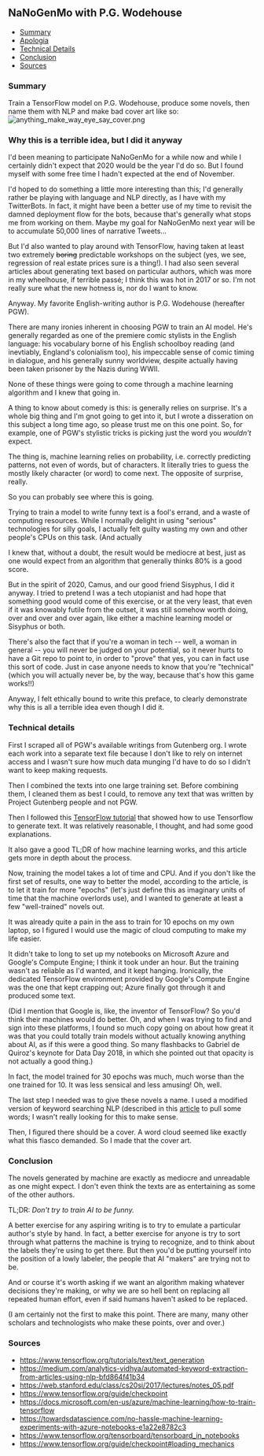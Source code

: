 ## NaNoGenMo with P.G. Wodehouse

- [Summary](#summary)
- [Apologia](#apologia)
- [Technical Details](#technical_details)
- [Conclusion](#conclusion)
- [Sources](#sources)

### <a id="summary"></a>Summary
Train a TensorFlow model on P.G. Wodehouse, produce some novels, then name them with NLP and make bad cover art like so: 
![anything_make_way_eye_say_cover.png](attachment:anything_make_way_eye_say_cover.png)


### <a id="apologia"></a>Why this is a terrible idea, but I did it anyway

I'd been meaning to participate NaNoGenMo for a while now and while I certainly didn't expect that 2020 would be the year I'd do so. But I found myself with some free time I hadn't expected at the end of November.

I'd hoped to do something a little more interesting than this; I'd generally rather be playing with language and NLP directly, as I have with my TwitterBots. In  fact, it might have been a better use of my time to revisit the damned deployment flow for the bots, because that's generally what stops me from working on them. Maybe my goal for NaNoGenMo next year will be to accumulate 50,000 lines of narrative Tweets...

But I'd also wanted to play around with TensorFlow, having taken at least two extremely ~~boring~~ predictable workshops on the subject (yes, we see, regression of real estate prices sure is a thing!). I had also seen several articles about generating text based on particular authors, which was more in my wheelhouse, if terrible passé; I think this was hot in 2017 or so. I'm not really sure what the new hotness is, nor do I want to know.

Anyway. My favorite English-writing author is P.G. Wodehouse (hereafter PGW).

There are many ironies inherent in choosing PGW to train an AI model. He's generally regarded as one of the premiere comic stylists in the English language: his vocabulary borne of his English schoolboy reading (and inevtiably, England's colonialism too), his impeccable sense of comic timing in dialogue, and his generally sunny worldview, despite actually having been taken prisoner by the Nazis during WWII. 

None of these things were going to come through a machine learning algorithm and I knew that going in. 

A thing to know about comedy is this: is generally relies on surprise. It's a whole big thing and I'm gnot going to get into it, but I wrote a disseration on this subject a long time ago, so please trust me on this one point. So, for example, one of PGW's stylistic tricks is picking just the word you *wouldn't* expect.

The thing is, machine learning relies on probability, i.e. correctly predicting patterns, not even of words, but of characters. It literally tries to guess the mostly likely character (or word) to come next. The opposite of surprise, really. 

So you can probably see where this is going.

Trying to train a model to write funny text is a fool's errand, and a waste of computing resources. While I normally delight in using "serious" technologies for silly goals, I actually felt guilty wasting my own and other people's CPUs on this task. (And actually

I knew that, without a doubt, the result would be mediocre at best, just as one would expect from an algorithm that generally thinks 80% is a good score.

But in the spirit of 2020, Camus, and our good friend Sisyphus, I did it anyway. I tried to pretend I was a tech utopianist and had hope that something good would come of this exercise, or at the very least, that even if it was knowably futile from the outset, it was still somehow worth doing, over and over and over again, like either a machine learning model or Sisyphus or both.

There's also the fact that if you're a woman in tech -- well, a woman in general -- you will never be judged on your potential, so it never hurts to have a Git repo to point to, in order to "prove" that yes, you can in fact use this sort of code. Just in case anyone needs to know that you're "technical" (which you will actually never be, by the way, because that's how this game works!!)

Anyway, I felt ethically bound to write this preface, to clearly demonstrate why this is all a terrible idea even though I did it.

### <a id="technical_details"></a> Technical details

First I scraped all of PGW's available writings from Gutenberg org. I wrote each work into a separate text file because I don't like to rely on internet access and I wasn't sure how much data munging I'd have to do so I didn't want to keep making requests.

Then I combined the texts into one large training set. Before combining them, I cleaned them as best I could, to remove any text that was written by Project Gutenberg people and not PGW.

Then I followed this [TensorFlow tutorial](https://www.tensorflow.org/tutorials/text/text_generation#attach_an_optimizer_and_a_loss_function) that showed how to use Tensorflow to generate text. It was relatively reasonable, I thought, and had some good explanations.

It also gave a good TL;DR of how machine learning works, and this article gets more in depth about the process.

Now, training the model takes a lot of time and CPU. And if you don't like the first set of results, one way to better the model, according to the article, is to let it train for more "epochs" (let's just define this as imaginary units of time that the machine overlords use), and I wanted to generate at least a few "well-trained" novels out.

It was already quite a pain in the ass to train for 10 epochs on my own laptop, so I figured I would use the magic of cloud computing to make my life easier.

It didn't take to long to set up my notebooks on Microsoft Azure and Google's Compute Engine; I think it took under an hour. But the training wasn't as reliable as I'd wanted, and it kept hanging. Ironically, the dedicated TensorFlow environment provided by Google's Compute Engine was the one that kept crapping out; Azure finally got through it and produced some text. 

(Did I mention that Google is, like, the inventor of TensorFlow? So you'd think their machines would do better. Oh, and when I was trying to find and sign into these platforms, I found so much copy going on about how great it was that you could totally train models without actually knowing anything about AI, as if this were a good thing. So many flashbacks to Gabriel de Quiroz's keynote for Data Day 2018, in which she pointed out that opacity is not actually a good thing.)

In fact, the model trained for 30 epochs was much, much worse than the one trained for 10. It was less sensical and less amusing! Oh, well.

The last step I needed was to give these novels a name. I used a modified version of keyword searching NLP (described in this [article](https://medium.com/analytics-vidhya/automated-keyword-extraction-from-articles-using-nlp-bfd864f41b34) to pull some words; I wasn't really looking for this to make sense.

Then, I figured there should be a cover. A word cloud seemed like exactly what this fiasco demanded. So I made that the cover art.



### <a id="conclusion"></a> Conclusion
The novels generated by machine are exactly as mediocre and unreadable as one might expect. I don't even think the texts are as entertaining as some of the other authors.

TL;DR: *Don't try to train AI to be funny.*

A better exercise for any aspiring writing is to try to emulate a particular author's style by hand.  In fact, a better exercise for anyone is try to sort through what patterns the machine is trying to recognize, and to think about the labels they're using to get there. But then you'd be putting yourself into the position of a lowly labeler, the people that AI "makers" are trying not to be. 

And or course it's worth asking if we want an algorithm making whatever decisions they're making, or why we are so hell bent on replacing all repeated human effort, even if said humans haven't asked to be replaced.

(I am certainly not the first to make this point. There are many, many other scholars and technologists who make these points, over and over.)



### <a id="sources"></a>Sources
- https://www.tensorflow.org/tutorials/text/text_generation
- https://medium.com/analytics-vidhya/automated-keyword-extraction-from-articles-using-nlp-bfd864f41b34
- https://web.stanford.edu/class/cs20si/2017/lectures/notes_05.pdf
- https://www.tensorflow.org/guide/checkpoint
- https://docs.microsoft.com/en-us/azure/machine-learning/how-to-train-tensorflow
- https://towardsdatascience.com/no-hassle-machine-learning-experiments-with-azure-notebooks-e1a22e8782c3
- https://www.tensorflow.org/tensorboard/tensorboard_in_notebooks
- https://www.tensorflow.org/guide/checkpoint#loading_mechanics
